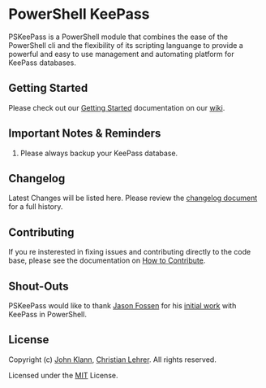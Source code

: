 # PowerShell KeePass
PSKeePass is a PowerShell module that combines the ease of the PowerShell cli and the flexibility of its scripting languange to provide a powerful and easy to use management and automating platform for KeePass databases.

## Getting Started
Please check out our [Getting Started](https://github.com/PSKeePass/PSKeePass/wiki/Getting-Started) documentation on our [wiki](https://github.com/PSKeePass/PSKeePass/wiki).

## Important Notes & Reminders
1. Please always backup your KeePass database.

## Changelog
Latest Changes will be listed here. Please review the [changelog document](https://github.com/PSKeePass/PSKeePass/blob/master/CHANGELOG.md) for a full history.


## Contributing
If you re insterested in fixing issues and contributing directly to the code base, please see the documentation on [How to Contribute](https://github.com/PSKeePass/PSKeePass/blob/master/CONTRIBUTE.md).

## Shout-Outs
PSKeePass would like to thank [Jason Fossen](https://github.com/JasonFossen) for his [initial work](https://cyber-defense.sans.org/blog/2015/08/13/powershell-for-keepass-sample-script) with KeePass in PowerShell.

## License
Copyright (c) [John Klann](https://github.com/jkdba), [Christian Lehrer](https://github.com/chritea). All rights reserved.

Licensed under the [MIT](https://github.com/PSKeePass/PSKeePass/blob/master/LICENSE) License.
